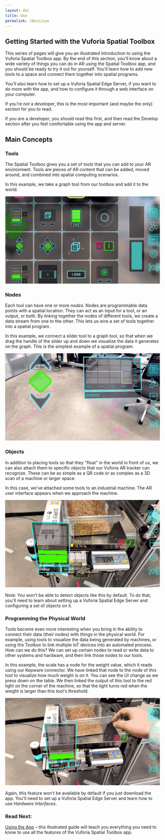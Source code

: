 ```yaml
---
layout: doc
title: Use
permalink: /docs/use
---
```


## Getting Started with the Vuforia Spatial Toolbox

This series of pages will give you an illustrated introduction to using the Vuforia Spatial Toolbox
app. By the end of this section, you'll know about a wide variety of things you can do in AR
using the Spatial Toolbox app, and you should be ready to try it out for yourself. You'll learn
how to add new *tools* to a space and connect them together into spatial programs.

You'll also learn how to set up a Vuforia Spatial Edge Server, if you want to do more with the
app, and how to configure it through a web interface on your computer.

If you're _not_ a developer, this is the most important (and maybe the only) section for you to
read.

If you _are_ a developer, you should read this first, and then read the Develop section after you
feel comfortable using the app and server.

## Main Concepts

### Tools

The Spatial Toolbox gives you a set of *tools* that you can add to your AR environment. Tools are
pieces of AR content that can be added, moved around, and combined into spatial computing scenarios.

In this example, we take a graph tool from our toolbox and add it to the world.

![adding tool from pocket](./images/intro-gifs/tool-add.gif)

### Nodes

Each tool can have one or more *nodes*. Nodes are programmable data points with a spatial
location. They can act as an input for a tool, or an output, or both. By *linking* together the
nodes of different tools, we create a data stream from one to the other. This lets us wire a set
of tools together into a spatial program.

In this example, we connect a slider tool to a graph tool, so that when we drag the handle of the
slider up and down we visualize the data it generates on the graph. This is the simplest example
of a spatial program.

![linking together nodes of two tools](./images/intro-gifs/link-and-interact-tools.gif) 

### Objects

In addition to placing tools so that they "float" in the world in front of us, we can also
attach them to specific *objects* that our Vuforia AR tracker can recognize. These can be as
simple as a QR code or as complex as a 3D scan of a machine or larger space.

In this case, we've attached some tools to an industrial machine. The AR user interface appears
when we approach the machine.

![ui for machine](./images/intro-gifs/scale-machine-ui-proximity.gif)

Note: You won't be able to detect objects like this by default. To do that, you'll need to learn
about setting up a Vuforia Spatial Edge Server and configuring a set of objects on it.

### Programming the Physical World

Tools become even more interesting when you bring in the ability to connect their data (their nodes)
with things in the physical world. For example, using tools to visualize the data being
generated by machines, or using the Toolbox to link multiple IoT devices into an automated
process. How can we do this? We can set up certain nodes to read or write data to other systems
and hardware, and then link those nodes to our tools.

In this example, the scale has a node for the weight value, which it reads using our Kepware
connector. We have linked that node to the node of this tool to visualize how much weight is on
it. You can see the UI change as we press down on the table. We then linked the output of this
tool to the red light on the corner of the machine, so that the light turns red when the weight
is larger than this tool's threshold.

![data binding to physical world](./images/intro-gifs/scale-machine-ui.gif)

Again, this feature won't be available by default if you just download the app. You'll need to
set up a Vuforia Spatial Edge Server and learn how to use *Hardware Interfaces*.

### Read Next:

[Using the App](./using-the-app) – this illustrated guide will teach you everything you need to
know to use all the features of the Vuforia Spatial Toolbox app.
